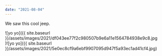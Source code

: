 ```yaml
---
date: "2021-08-04"
---
```


We saw this cool jeep.

![yo yo]({{ site.baseurl }}/assets/images/2021/df043ee77f2c980507b9e6a11e1564784938e9c8.jpg)![yo yo]({{ site.baseurl }}/assets/images/2021/5e0ec8cf9a6ebf9907095d947f5a93ec1ad41cf4.jpg)
